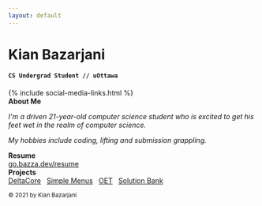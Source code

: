 ```yaml
---
layout: default
---
```


# Kian Bazarjani
#### `CS Undergrad Student // uOttawa`

<div>
{% include social-media-links.html %}
</div>

<div class="main">
    <div class="row">
        <div class="column left">
            <b>About Me</b>
        </div>
        <div class="column right">
            <p class="ntm"><i>I'm a driven 21-year-old computer science student who is excited to get his feet wet in the realm of computer science.</i></p>
            <p class="nbm"><i>My hobbies include coding, lifting and submission grappling.</i></p>
        </div>
    </div>
    <div class="row">
        <div class="column left">
            <b>Resume</b>
        </div>
        <div class="column right">
            <a href="https://go.bazza.dev/resume">go.bazza.dev/resume</a>
        </div>
        </div>
    <div class="row">
        <div class="column-bottom left">
            <b>Projects</b>
        </div>
        <div class="column-bottom right">
            <a href="https://github.com/BazzaDEV/DeltaCore">DeltaCore</a> &nbsp;
            <a href="https://github.com/BazzaDEV/SimpleMenus">Simple Menus</a> &nbsp;
            <a href="https://github.com/BazzaDEV/OptimalEnchantTool">OET</a> &nbsp;
            <a href="https://bazza.dev/bank">Solution Bank</a>
        </div>
    </div>
</div>

<sub>© 2021 by Kian Bazarjani</sub>